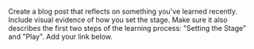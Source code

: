 Create a blog post that reflects on something you've learned recently. Include visual evidence of how you set the stage. Make sure it also describes the first two steps of the learning process: "Setting the Stage" and "Play". Add your link below.
